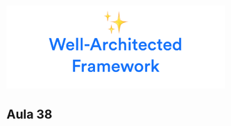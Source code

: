 <div align="center">
<img  src="../images/h/25.png" alt="Well Architected Framework" />
</div>

# Aula 38